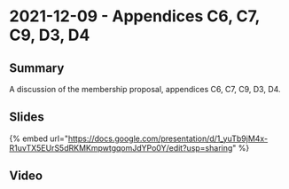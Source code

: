 # 2021-12-09 - Appendices C6, C7, C9, D3, D4

## Summary

A discussion of the membership proposal, appendices C6, C7, C9, D3, D4.

## Slides

{% embed url="https://docs.google.com/presentation/d/1_yuTb9jM4x-R1uvTX5EUrS5dRKMKmpwtgqomJdYPo0Y/edit?usp=sharing" %}

## Video
